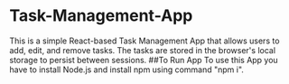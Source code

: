 # Task-Management-App
 This is a simple React-based Task Management App that allows users to add, edit, and remove tasks. The tasks are stored in the browser's local storage to persist between sessions.
##To Run App
To use this App you have to install Node.js and install npm using command "npm i".
